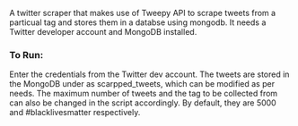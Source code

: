 A twitter scraper that makes use of Tweepy API to scrape tweets from a particual tag and stores them in a databse using mongodb.
It needs a Twitter developer account and MongoDB installed.

### To Run:
Enter the credentials from the Twitter dev account.
The tweets are stored in the MongoDB under as scarpped_tweets, which can be modified as per needs.
The maximum number of tweets and the tag to be collected from can also be changed in the script accordingly.
By default, they are 5000 and #blacklivesmatter respectively.